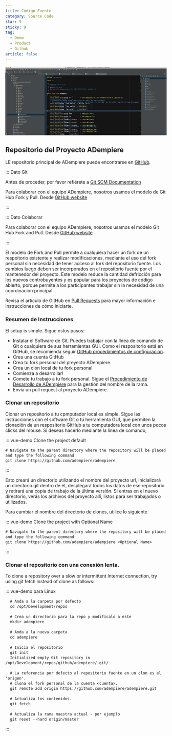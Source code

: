 ```yaml
---
title: Código Fuente
category: Source Code
star: 9
sticky: 9
tag:
  - Demo
  - Product
  - Github
article: false
---
```


![Código Fuente](/assets/img/product/source-code.png)

## Repositorio del Proyecto ADempiere

LE repositorio principal de ADempiere puede encontrarse en [GitHub](https://github.com/adempiere/adempiere).

::: Dato Git

Antes de proceder, por favor refiérete a [Git SCM Documentation](http://git-scm.com/doc)

Para colaborar con el equipo ADempiere, nosotros usamos el modelo de Git Hub Fork y Pull. Desde [GitHub website](https://help.github.com/articles/using-pull-requests/#fork--pull)

:::

::: Dato Colaborar

Para colaborar con el equipo ADempiere, nosotros usamos el modelo Git Hub Fork and Pull. Desde [GitHub website](https://help.github.com/articles/using-pull-requests/#fork--pull)

:::

El modelo de Fork and Pull permite a cualquiera hacer un fork de un respoitorio existente y realizar modificaciones, mediante el uso del fork personal sin necesidad de tener acceso al fork del repositorio fuente. Los cambios luego deben ser incorporados en el repositorio fuente por el mantenedor del proyecto. Este modelo reduce la cantidad defricción para los nuevos controbuyentes y es popular para los proyectos de código abierto, porque permite a los participantes trabajar sin la necesidad de una coordinación principal.

Revisa el artículo de GitHub en [Pull Requests](https://help.github.com/articles/using-pull-requests) para mayor información e instrucciones de cómo iniciarte.

### Resumen de Instrucciones

El setup is simple. Sigue estos pasos:

- Instalar el Software de Git. Puedes trabajar con la línea de comando de Git o cualquiera de sus herramientas GUI. Como el respositorio está en GitHub, se recomienda seguir [GitHub procedimientos de configuración](https://help.github.com/articles/set-up-git/).
- Crea una cuenta GitHub
- Crea tu fork personal del preyecto ADempiere
- Crea un clon local de tu fork personal
- Comienza a desarrollar!
- Comete tu trabajo a tu fork personal. Sigue el [Procedimiento de Desarrollo de ADempiere](http://wiki.adempiere.net/Software_Development_Procedure) para la gestión del nombre de la rama.
- Envía un pull request al proyecto ADempiere.

### Clonar un repositorio

Clonar un repositorio a tu cpmputador local es simple. Sigue las instrucciones con el software Git o tu herramienta GUI, que permiten la clonación de un respositorio GitHub a tu computadora local con unos pocos clicks del mouse. Si deseas hacerlo mediante la línea de comando,

::: vue-demo Clone the project default

```Shell
# Navigate to the parent directory where the repository will be placed and type the following command
git clone https://github.com/adempiere/adempiere
```

:::

Esto creará un directorio utilizando el nombre del proyecto url, inicializará un directorio.git dentro de él, desplegará todos los datos de ese repositorio y retirará una copia de trabajo de la última versión. Si entras en el nuevo directorio, verás los archivos del proyecto allí, listos para ser trabajados o utilizados.

Para cambiar el nombre del directorio de clones, utilice lo siguiente

::: vue-demo Clone the project with Optional Name

```Shell
# Navigate to the parent directory where the repository will be placed and type the following command
git clone https://github.com/adempiere/adempiere <Optional Name>
```

:::

### Clonar el repositorio con una conexión lenta.

To clone a repository over a slow or intermittent Internet connection, try using git fetch instead of clone as follows:

::: vue-demo para Linux

```Shell
  # Anda a la carpeta por defecto
  cd /opt/Development/repos

  # Crea un directorio para la repo y modifícalo a este
  mkdir adempiere

  # Anda a la nueva carpeta
  cd adempiere

  # Inicia el repositorio
  git init
  Initialized empty Git repository in /opt/Development/repos/github/adempiere/.git/

  # La referencia por defecto al repositorio fuente en un clon es el 'origen'.
  # Clona el fork personal de la cuenta <cuenta>.
  git remote add origin https://github.com/adempiere/adempiere.git

  # Actualiza los contenidos.
  git fetch

  # Actualiza la rama maestra actual - por ejemplo
  git reset --hard origin/master
```

:::

